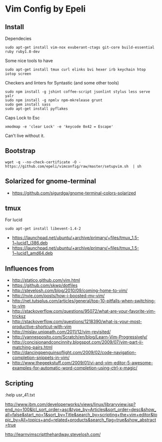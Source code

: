 # Vim Config by Epeli

## Install

Dependecies

    sudo apt-get install vim-nox exuberant-ctags git-core build-essential ruby ruby1.8-dev

Some nice tools to have

    sudo apt-get install tmux curl elinks bvi hexer irb keychain htop iotop screen

Checkers and linters for Syntastic (and some other tools)

    sudo npm install -g jshint coffee-script jsonlint stylus less serve yalr
    sudo npm install -g npmlv npm-mkrelease grunt
    sudo gem install sass
    sudo apt-get install pyflakes


Caps Lock to Esc

    xmodmap -e 'clear Lock' -e 'keycode 0x42 = Escape'

Can't live without it.

## Bootstrap

    wget -q --no-check-certificate -O - https://github.com/epeli/vimconfig/raw/master/setupvim.sh  | sh

## Solarized for gnome-terminal

  * https://github.com/sigurdga/gnome-terminal-colors-solarized

## tmux

For lucid

    sudo apt-get install libevent-1.4-2
    
  * https://launchpad.net/ubuntu/+archive/primary/+files/tmux_1.5-1~lucid1_i386.deb
  * https://launchpad.net/ubuntu/+archive/primary/+files/tmux_1.5-1~lucid1_amd64.deb

## Influences from

  * http://statico.github.com/vim.html
  * https://github.com/skwp/dotfiles
  * http://stevelosh.com/blog/2010/09/coming-home-to-vim/
  * http://nvie.com/posts/how-i-boosted-my-vim/
  * http://net.tutsplus.com/articles/general/top-10-pitfalls-when-switching-to-vim
  * http://stackoverflow.com/questions/95072/what-are-your-favorite-vim-tricksz
  * http://stackoverflow.com/questions/1218390/what-is-your-most-productive-shortcut-with-vim
  * http://mislav.uniqpath.com/2011/12/vim-revisited/
  * http://yannesposito.com/Scratch/en/blog/Learn-Vim-Progressively/
  * http://concisionandconcinnity.blogspot.com/2009/07/vim-part-ii-matching-pairs.html
  * http://dancingpenguinsoflight.com/2009/02/code-navigation-completion-snippets-in-vim/
  * http://www.thegeekstuff.com/2009/01/vi-and-vim-editor-5-awesome-examples-for-automatic-word-completion-using-ctrl-x-magic/

## Scripting

:help usr_41.txt

http://www.ibm.com/developerworks/views/linux/libraryview.jsp?end_no=100&lcl_sort_order=asc&type_by=Articles&sort_order=desc&show_all=false&start_no=1&sort_by=Title&search_by=scripting+the+vim+editor&topic_by=All+topics+and+related+products&search_flag=true&show_abstract=true

http://learnvimscriptthehardway.stevelosh.com/



